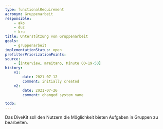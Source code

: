 ```yaml
---
type: functionalRequirement
acronym: Gruppenarbeit
responsible: 
    - ako
    - duz
    - kru
title: Unterstützung von Gruppenarbeit
goals: 
    - gruppenarbeit
implementationStatus: open
prefilterPriorizationPoints:
source:
    - [interview, mreitano, Minute 00-19-50]
history:
    v1:
        date: 2021-07-12
        comment: initially created
    v2:
        date: 2021-07-26
        comment: changed system name

todo:
---
```


Das DiveKit soll den Nutzern die Möglichkeit bieten Aufgaben in Gruppen zu bearbeiten.
